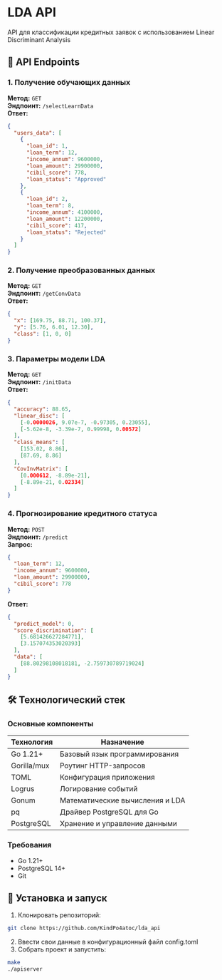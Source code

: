 # LDA API

API для классификации кредитных заявок с использованием Linear Discriminant Analysis

## 📡 API Endpoints

### 1. Получение обучающих данных
**Метод:** `GET`  
**Эндпоинт:** `/selectLearnData`  
**Ответ:**  
```json
{
  "users_data": [
    {
      "loan_id": 1,
      "loan_term": 12,
      "income_annum": 9600000,
      "loan_amount": 29900000,
      "cibil_score": 778,
      "loan_status": "Approved"
    },
    {
      "loan_id": 2,
      "loan_term": 8,
      "income_annum": 4100000,
      "loan_amount": 12200000,
      "cibil_score": 417,
      "loan_status": "Rejected"
    }
  ]
}
```
### 2. Получение преобразованных данных
**Метод:** `GET`  
**Эндпоинт:** `/getConvData`  
**Ответ:**  
```json
{
  "x": [169.75, 88.71, 100.37],
  "y": [5.76, 6.01, 12.30],
  "class": [1, 0, 0]
}
```
### 3. Параметры модели LDA
**Метод:** `GET`  
**Эндпоинт:** `/initData`  
**Ответ:**  
```json
{
  "accuracy": 88.65,
  "linear_disc": [
    [-0.0000026, 9.07e-7, -0.97305, 0.23055],
    [-5.62e-8, -3.39e-7, 0.99998, 0.00572]
  ],
  "class_means": [
    [153.02, 8.86],
    [87.69, 8.86]
  ],
  "CovInvMatrix": [
    [0.000612, -8.89e-21],
    [-8.89e-21, 0.02334]
  ]
}
```
### 4. Прогнозирование кредитного статуса
**Метод:** `POST`  
**Эндпоинт:** `/predict`  
**Запрос:**
```json
{
  "loan_term": 12,
  "income_annum": 9600000,
  "loan_amount": 29900000,
  "cibil_score": 778
}
```
**Ответ:**  
```json
{
  "predict_model": 0,
  "score_discrimination": [
    [5.681426627284771],
    [3.157074353020393]
  ],
  "data": [
    [88.80298108018181, -2.759730789719024]
  ]
}
```
## 🛠 Технологический стек

### Основные компоненты
| Технология | Назначение |
|------------|------------|
| Go 1.21+   | Базовый язык программирования |
| Gorilla/mux | Роутинг HTTP-запросов |
| TOML       | Конфигурация приложения |
| Logrus     | Логирование событий |
| Gonum      | Математические вычисления и LDA |
| pq         | Драйвер PostgreSQL для Go |
| PostgreSQL | Хранение и управление данными |

### Требования
- Go 1.21+
- PostgreSQL 14+
- Git
## 🚀 Установка и запуск
1. Клонировать репозиторий:
```bash
git clone https://github.com/KindPo4atoc/lda_api
```
2. Ввести свои данные в конфигурационный файл config.toml
3. Собрать проект и запустить:
```bash
make
./apiserver
```
